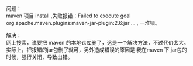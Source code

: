 问题：  
maven 项目 install ,失败报错：Failed to execute goal org.apache.maven.plugins:maven-jar-plugin:2.6:jar ... , 一堆错。  

解决：  
网上搜索，说要把 maven 的本地仓库删了，这是一个解决方法，不过代价太大。 实际上，把报错的jar包删了就可，另外造成错误的原因是 我在maven 下 jar包的时候，强行关闭，导致出错。
